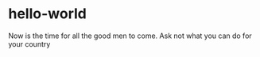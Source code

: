 # hello-world
Now is the time for all the good men to come.
Ask not what you can do for your country
